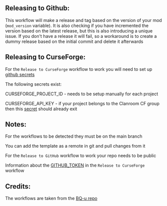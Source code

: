 ## Releasing to Github:

This workflow will make a release and tag based on the version of your mod (`mod_version` variable). 
It is also checking if you have incremented the version based on the latest release, but this is also introducing a unique issue.
If you don't have a release it will fail, so a workaround is to create a dummy release based on the initial commit and delete it afterwards

## Releasing to CurseForge:
For the `Release to CurseForge` workflow to work you will need to set up [github secrets](https://docs.github.com/en/actions/security-guides/encrypted-secrets#creating-encrypted-secrets-for-a-repository)

The following secrets exist:

CURSEFORGE_PROJECT_ID - needs to be setup manually for each project

CURSEFORGE_API_KEY - if your project belongs to the Clanroom CF group then this [secret](https://docs.github.com/en/actions/security-guides/encrypted-secrets#creating-encrypted-secrets-for-an-organization) should already exit

## Notes:

For the workflows to be detected they must be on the main branch

You can add the template as a remote in git and pull changes from it

For the `Release to GitHub` workflow to work your repo needs to be public

Information about the [GITHUB_TOKEN](https://docs.github.com/en/actions/security-guides/automatic-token-authentication#permissions-for-the-github_token) in the `Release to CurseForge` workflow

## Credits:

The workflows are taken from the [BQ-u repo](https://github.com/CleanroomMC/BetterQuesting)